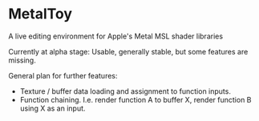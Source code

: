 # MetalToy
A live editing environment for Apple's Metal MSL shader libraries

Currently at alpha stage: Usable, generally stable, but some features are missing.

General plan for further features:

- Texture / buffer data loading and assignment to function inputs.
- Function chaining. I.e. render function A to buffer X, render function B using X as an input.
